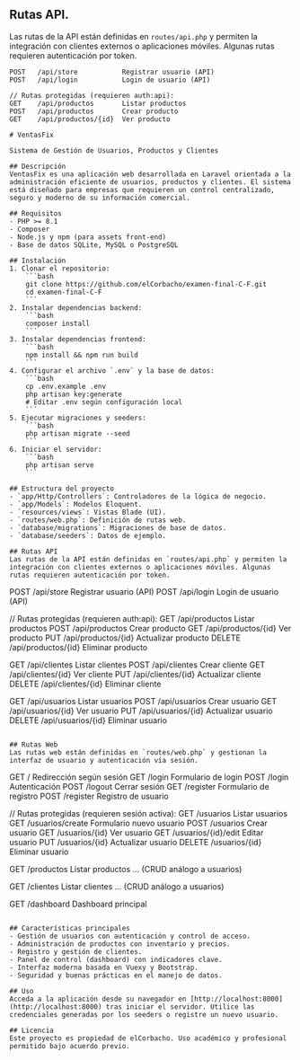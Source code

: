 ## Rutas API.

Las rutas de la API están definidas en `routes/api.php` y permiten la integración con clientes externos o aplicaciones móviles. Algunas rutas requieren autenticación por token.

```
POST   /api/store           Registrar usuario (API)
POST   /api/login           Login de usuario (API)

// Rutas protegidas (requieren auth:api):
GET    /api/productos       Listar productos
POST   /api/productos       Crear producto
GET    /api/productos/{id}  Ver producto

# VentasFix

Sistema de Gestión de Usuarios, Productos y Clientes

## Descripción
VentasFix es una aplicación web desarrollada en Laravel orientada a la administración eficiente de usuarios, productos y clientes. El sistema está diseñado para empresas que requieren un control centralizado, seguro y moderno de su información comercial.

## Requisitos
- PHP >= 8.1
- Composer
- Node.js y npm (para assets front-end)
- Base de datos SQLite, MySQL o PostgreSQL

## Instalación
1. Clonar el repositorio:
	```bash
	git clone https://github.com/elCorbacho/examen-final-C-F.git
	cd examen-final-C-F
	```
2. Instalar dependencias backend:
	```bash
	composer install
	```
3. Instalar dependencias frontend:
	```bash
	npm install && npm run build
	```
4. Configurar el archivo `.env` y la base de datos:
	```bash
	cp .env.example .env
	php artisan key:generate
	# Editar .env según configuración local
	```
5. Ejecutar migraciones y seeders:
	```bash
	php artisan migrate --seed
	```
6. Iniciar el servidor:
	```bash
	php artisan serve
	```

## Estructura del proyecto
- `app/Http/Controllers`: Controladores de la lógica de negocio.
- `app/Models`: Modelos Eloquent.
- `resources/views`: Vistas Blade (UI).
- `routes/web.php`: Definición de rutas web.
- `database/migrations`: Migraciones de base de datos.
- `database/seeders`: Datos de ejemplo.

## Rutas API
Las rutas de la API están definidas en `routes/api.php` y permiten la integración con clientes externos o aplicaciones móviles. Algunas rutas requieren autenticación por token.
```
POST   /api/store           Registrar usuario (API)
POST   /api/login           Login de usuario (API)

// Rutas protegidas (requieren auth:api):
GET    /api/productos       Listar productos
POST   /api/productos       Crear producto
GET    /api/productos/{id}  Ver producto
PUT    /api/productos/{id}  Actualizar producto
DELETE /api/productos/{id}  Eliminar producto

GET    /api/clientes        Listar clientes
POST   /api/clientes        Crear cliente
GET    /api/clientes/{id}   Ver cliente
PUT    /api/clientes/{id}   Actualizar cliente
DELETE /api/clientes/{id}   Eliminar cliente

GET    /api/usuarios        Listar usuarios
POST   /api/usuarios        Crear usuario
GET    /api/usuarios/{id}   Ver usuario
PUT    /api/usuarios/{id}   Actualizar usuario
DELETE /api/usuarios/{id}   Eliminar usuario
```

## Rutas Web
Las rutas web están definidas en `routes/web.php` y gestionan la interfaz de usuario y autenticación vía sesión.
```
GET    /                   Redirección según sesión
GET    /login              Formulario de login
POST   /login              Autenticación
POST   /logout             Cerrar sesión
GET    /register           Formulario de registro
POST   /register           Registro de usuario

// Rutas protegidas (requieren sesión activa):
GET    /usuarios           Listar usuarios
GET    /usuarios/create    Formulario nuevo usuario
POST   /usuarios           Crear usuario
GET    /usuarios/{id}      Ver usuario
GET    /usuarios/{id}/edit Editar usuario
PUT    /usuarios/{id}      Actualizar usuario
DELETE /usuarios/{id}      Eliminar usuario

GET    /productos          Listar productos
... (CRUD análogo a usuarios)

GET    /clientes           Listar clientes
... (CRUD análogo a usuarios)

GET    /dashboard          Dashboard principal
```

## Características principales
- Gestión de usuarios con autenticación y control de acceso.
- Administración de productos con inventario y precios.
- Registro y gestión de clientes.
- Panel de control (dashboard) con indicadores clave.
- Interfaz moderna basada en Vuexy y Bootstrap.
- Seguridad y buenas prácticas en el manejo de datos.

## Uso
Acceda a la aplicación desde su navegador en [http://localhost:8000](http://localhost:8000) tras iniciar el servidor. Utilice las credenciales generadas por los seeders o registre un nuevo usuario.

## Licencia
Este proyecto es propiedad de elCorbacho. Uso académico y profesional permitido bajo acuerdo previo.
